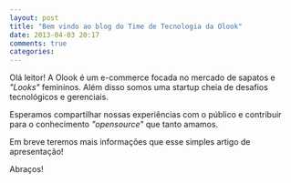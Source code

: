 ```yaml
---
layout: post
title: "Bem vindo ao blog do Time de Tecnologia da Olook"
date: 2013-04-03 20:17
comments: true
categories: 
---
```


Olá leitor! A Olook é um e-commerce focada no mercado de sapatos e _"Looks"_ femininos. Além disso somos uma startup cheia de desafios tecnológicos e gerenciais.

Esperamos compartilhar nossas experiências com o público e contribuir para o conhecimento _"opensource"_ que tanto amamos.

Em breve teremos mais informações que esse simples artigo de apresentação!

Abraços!
